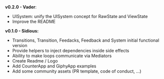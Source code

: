 **v0.2.0 - Vader**:

- UISystem: unify the UISystem concept for RawState and ViewState
- Improve the README

**v0.1.0 - Sidious:**

- Transitions, Transition, Feedacks, Feedback and System initial functional version
- Provide helpers to inject dependencies inside side effects 
- Ability to make loops communicate via Mediators
- Create Readme / Logo
- Add CounterApp and GiphyApp examples
- Add some community assets (PR template, code of conduct, ...)
